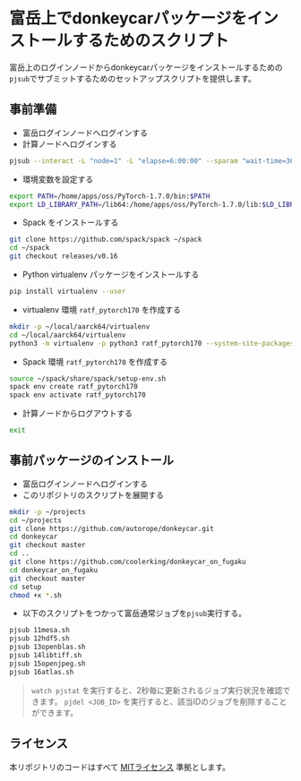 # 富岳上でdonkeycarパッケージをインストールするためのスクリプト

富岳上のログインノードからdonkeycarパッケージをインストールするための`pjsub`でサブミットするためのセットアップスクリプトを提供します。

## 事前準備

* 富岳ログインノードへログインする
* 計算ノードへログインする

```bash
pjsub --interact -L "node=1" -L "elapse=6:00:00" --sparam "wait-time=3600"
```

* 環境変数を設定する

```bash
export PATH=/home/apps/oss/PyTorch-1.7.0/bin:$PATH
export LD_LIBRARY_PATH=/lib64:/home/apps/oss/PyTorch-1.7.0/lib:$LD_LIBRARY_PATH
```

* Spack をインストールする

```bash
git clone https://github.com/spack/spack ~/spack
cd ~/spack
git checkout releases/v0.16
```

* Python virtualenv パッケージをインストールする

```bash
pip install virtualenv --user
```

* virtualenv 環境 `ratf_pytorch170` を作成する

```bash
mkdir -p ~/local/aarck64/virtualenv
cd ~/local/aarck64/virtualenv
python3 -m virtualenv -p python3 ratf_pytorch170 --system-site-packages
```

* Spack 環境 `ratf_pytorch170` を作成する

```bash
source ~/spack/share/spack/setup-env.sh
spack env create ratf_pytorch170
spack env activate ratf_pytorch170
```

* 計算ノードからログアウトする

```bash
exit
```

## 事前パッケージのインストール

* 富岳ログインノードへログインする
* このリポジトリのスクリプトを展開する

```bash
mkdir -p ~/projects
cd ~/projects
git clone https://github.com/autorope/donkeycar.git
cd donkeycar
git checkout master
cd ..
git clone https://github.com/coolerking/donkeycar_on_fugaku
cd donkeycar_on_fugaku
git checkout master
cd setup
chmod +x *.sh
```

* 以下のスクリプトをつかって富岳通常ジョブを`pjsub`実行する。

```bash
pjsub 11mesa.sh
pjsub 12hdf5.sh
pjsub 13openblas.sh
pjsub 14libtiff.sh
pjsub 15openjpeg.sh
pjsub 16atlas.sh
```

> `watch pjstat` を実行すると、2秒毎に更新されるジョブ実行状況を確認できます。
> `pjdel <JOB_ID>` を実行すると、該当IDのジョブを削除することができます。

## ライセンス

本リポジトリのコードはすべて [MITライセンス](./LICENSE) 準拠とします。
